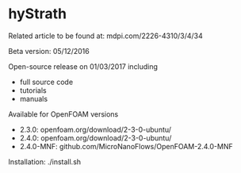 # hyStrath

Related article to be found at: mdpi.com/2226-4310/3/4/34

Beta version: 05/12/2016

Open-source release on 01/03/2017 including
+ full source code
+ tutorials
+ manuals


Available for OpenFOAM versions
+ 2.3.0: openfoam.org/download/2-3-0-ubuntu/
+ 2.4.0: openfoam.org/download/2-3-0-ubuntu/
+ 2.4.0-MNF: github.com/MicroNanoFlows/OpenFOAM-2.4.0-MNF

  
Installation: ./install.sh
